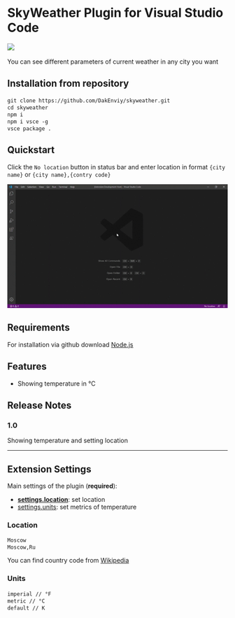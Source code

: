 # SkyWeather Plugin for Visual Studio Code

![](https://github.com/DakEnviy/skyweather/workflows/.github/workflows/ci.yml/badge.svg)

You can see different parameters of current weather in any city you want

## Installation from repository

```
git clone https://github.com/DakEnviy/skyweather.git
cd skyweather
npm i
npm i vsce -g
vsce package .
```

## Quickstart

Click the `No location` button in status bar and enter location in format `{city name}` or `{city name},{contry code}`

![Example](images/example.gif)

## Requirements

For installation via github download [Node.js](https://nodejs.org)

## Features

* Showing temperature in °C

## Release Notes

### 1.0

Showing temperature and setting location


-----------------------------------------------------------------------------------------------------------

## Extension Settings

Main settings of the plugin (**required**):

* **[settings.location](https://github.com/DakEnviy/skyweather#location)**: set location
* [settings.units](https://github.com/DakEnviy/skyweather#units): set metrics of temperature

### Location

```
Moscow
Moscow,Ru
```

You can find country code from [Wikipedia](https://wikipedia.org/wiki/ISO_3166-1#Current_codes)

### Units

```
imperial // °F
metric // °C
default // K
```


<!-- ## Known Issues

Calling out known issues can help limit users opening duplicate issues against your extension. -->



